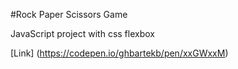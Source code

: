 #Rock Paper Scissors Game

JavaScript project with css flexbox 

[Link] (https://codepen.io/ghbartekb/pen/xxGWxxM)